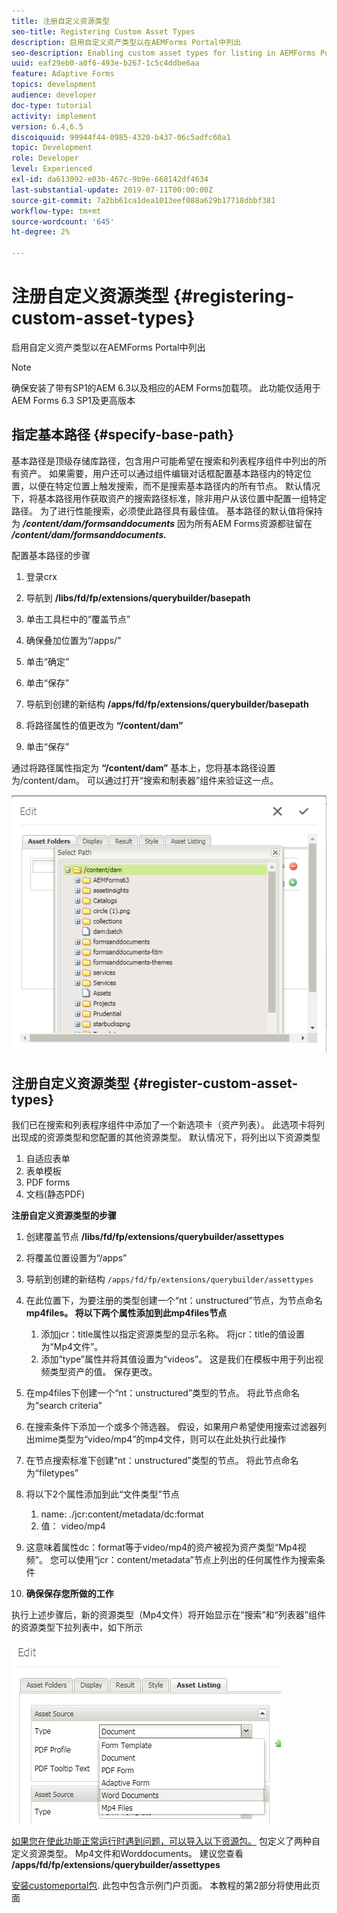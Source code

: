 ```yaml
---
title: 注册自定义资源类型
seo-title: Registering Custom Asset Types
description: 启用自定义资产类型以在AEMForms Portal中列出
seo-description: Enabling custom asset types for listing in AEMForms Portal
uuid: eaf29eb0-a0f6-493e-b267-1c5c4ddbe6aa
feature: Adaptive Forms
topics: development
audience: developer
doc-type: tutorial
activity: implement
version: 6.4,6.5
discoiquuid: 99944f44-0985-4320-b437-06c5adfc60a1
topic: Development
role: Developer
level: Experienced
exl-id: da613092-e03b-467c-9b9e-668142df4634
last-substantial-update: 2019-07-11T00:00:00Z
source-git-commit: 7a2bb61ca1dea1013eef088a629b17718dbbf381
workflow-type: tm+mt
source-wordcount: '645'
ht-degree: 2%

---
```


# 注册自定义资源类型 {#registering-custom-asset-types}

启用自定义资产类型以在AEMForms Portal中列出

>[!NOTE]
>
>确保安装了带有SP1的AEM 6.3以及相应的AEM Forms加载项。 此功能仅适用于AEM Forms 6.3 SP1及更高版本

## 指定基本路径 {#specify-base-path}

基本路径是顶级存储库路径，包含用户可能希望在搜索和列表程序组件中列出的所有资产。 如果需要，用户还可以通过组件编辑对话框配置基本路径内的特定位置，以便在特定位置上触发搜索，而不是搜索基本路径内的所有节点。 默认情况下，将基本路径用作获取资产的搜索路径标准，除非用户从该位置中配置一组特定路径。 为了进行性能搜索，必须使此路径具有最佳值。 基本路径的默认值将保持为 **_/content/dam/formsanddocuments_** 因为所有AEM Forms资源都驻留在 **_/content/dam/formsanddocuments._**

配置基本路径的步骤

1. 登录crx
1. 导航到 **/libs/fd/fp/extensions/querybuilder/basepath**

1. 单击工具栏中的“覆盖节点”
1. 确保叠加位置为“/apps/”
1. 单击“确定”
1. 单击“保存”
1. 导航到创建的新结构 **/apps/fd/fp/extensions/querybuilder/basepath**

1. 将路径属性的值更改为 **“/content/dam”**
1. 单击“保存”

通过将路径属性指定为 **“/content/dam”** 基本上，您将基本路径设置为/content/dam。 可以通过打开“搜索和制表器”组件来验证这一点。

![basepath](assets/basepath.png)

## 注册自定义资源类型 {#register-custom-asset-types}

我们已在搜索和列表程序组件中添加了一个新选项卡（资产列表）。 此选项卡将列出现成的资源类型和您配置的其他资源类型。 默认情况下，将列出以下资源类型

1. 自适应表单
1. 表单模板
1. PDF forms
1. 文档(静态PDF)

**注册自定义资源类型的步骤**

1. 创建覆盖节点 **/libs/fd/fp/extensions/querybuilder/assettypes**

1. 将覆盖位置设置为“/apps”
1. 导航到创建的新结构 `/apps/fd/fp/extensions/querybuilder/assettypes`

1. 在此位置下，为要注册的类型创建一个“nt：unstructured”节点，为节点命名 **mp4files。 将以下两个属性添加到此mp4files节点**

   1. 添加jcr：title属性以指定资源类型的显示名称。 将jcr：title的值设置为“Mp4文件”。
   1. 添加“type”属性并将其值设置为“videos”。 这是我们在模板中用于列出视频类型资产的值。 保存更改。

1. 在mp4files下创建一个“nt：unstructured”类型的节点。 将此节点命名为“search criteria”
1. 在搜索条件下添加一个或多个筛选器。 假设，如果用户希望使用搜索过滤器列出mime类型为“video/mp4”的mp4文件，则可以在此处执行此操作
1. 在节点搜索标准下创建“nt：unstructured”类型的节点。 将此节点命名为“filetypes”
1. 将以下2个属性添加到此“文件类型”节点

   1. name: ./jcr:content/metadata/dc:format
   1. 值： video/mp4

1. 这意味着属性dc：format等于video/mp4的资产被视为资产类型“Mp4视频”。 您可以使用“jcr：content/metadata”节点上列出的任何属性作为搜索条件

1. **确保保存您所做的工作**

执行上述步骤后，新的资源类型（Mp4文件）将开始显示在“搜索”和“列表器”组件的资源类型下拉列表中，如下所示

![mp4files](assets/mp4files.png)

[如果您在使此功能正常运行时遇到问题，可以导入以下资源包。](assets/assettypeskt1.zip) 包定义了两种自定义资源类型。 Mp4文件和Worddocuments。 建议您查看 **/apps/fd/fp/extensions/querybuilder/assettypes**

[安装customeportal包](assets/customportalpage.zip). 此包中包含示例门户页面。 本教程的第2部分将使用此页面
